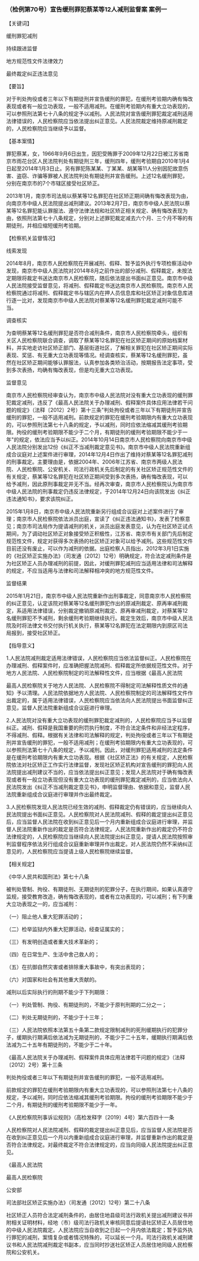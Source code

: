 ### （检例第70号）宣告缓刑罪犯蔡某等12人减刑监督案 案例一

【关键词】

缓刑罪犯减刑

持续跟进监督

地方规范性文件法律效力

最终裁定纠正违法意见

【要旨】

对于判处拘役或者三年以下有期徒刑并宣告缓刑的罪犯，在缓刑考验期内确有悔改表现或者有一般立功表现，一般不适用减刑。在缓刑考验期内有重大立功表现的，可以参照刑法第七十八条的规定予以减刑。人民法院对宣告缓刑罪犯裁定减刑适用法律错误的，人民检察院应当依法提出纠正意见。人民法院裁定维持原减刑裁定的，人民检察院应当继续予以监督。

【基本案情】

罪犯蔡某，女，1966年9月6日出生，因犯受贿罪于2009年12月22日被江苏省南京市雨花台区人民法院判处有期徒刑三年，缓刑四年，缓刑考验期自2010年1月4日起至2014年1月3日止。另有罪犯陈某某、丁某某、胡某等11人分别因犯故意伤害、盗窃、诈骗等罪被人民法院判处有期徒刑并宣告缓刑。上述12名缓刑罪犯，分别在南京市的7个市辖区接受社区矫正。

2013年1月，南京市司法局以蔡某等12名罪犯在社区矫正期间确有悔改表现为由，向南京市中级人民法院提出减刑建议。2013年2月7日，南京市中级人民法院以蔡某等12名罪犯能认罪服法、遵守法律法规和社区矫正相关规定、确有悔改表现为由，依照刑法第七十八条规定，分别对上述罪犯裁定减去六个月、三个月不等的有期徒刑，并相应缩短缓刑考验期。

【检察机关监督情况】

线索发现

2014年8月，南京市人民检察院在开展减刑、假释、暂予监外执行专项检察活动中发现，南京市中级人民法院对2014年8月之前作出的部分减刑、假释裁定，未按法定期限将裁定书送达南京市人民检察院，随后依法提出书面纠正意见。南京市中级人民法院接受监督意见，将减刑、假释裁定书送达南京市人民检察院。南京市人民检察院通过将减刑、假释裁定书与辖区内在押人员信息库和社区矫正对象信息库进行逐一比对，发现南京市中级人民法院对蔡某等12名缓刑罪犯裁定减刑可能不当。

调查核实

为查明蔡某等12名缓刑罪犯是否符合减刑条件，南京市人民检察院牵头，组织有关区人民检察院联合调查，调取了蔡某等12名罪犯在社区矫正期间的原始档案材料，并实地走访社区矫正部门、基层街道社区，了解相关罪犯在社区矫正期间实际表现、奖惩、有无重大立功表现等情况。经调查核实，蔡某等12名缓刑罪犯，虽然在社区矫正期间能够认罪服法，认真参加各类矫治活动，按期报告法定事项，受到多次表扬，均确有悔改表现，但是均无重大立功表现。

监督意见

南京市人民检察院经审查认为，南京市中级人民法院对没有重大立功表现的缓刑罪犯裁定减刑，违反了《最高人民法院关于办理减刑、假释案件具体应用法律若干问题的规定》（法释〔2012〕2号）第十三条"判处拘役或者三年以下有期徒刑并宣告缓刑的罪犯，一般不适用减刑。前款规定的罪犯在缓刑考验期限内有重大立功表现的，可以参照刑法第七十八条的规定，予以减刑，同时应依法缩减其缓刑考验期限。拘役的缓刑考验期限不能少于二个月，有期徒刑的缓刑考验期限不能少于一年"的规定，依法应当予以纠正。2014年10月14日南京市人民检察院向南京市中级人民法院分别发出12份《纠正不当减刑裁定意见书》。南京市中级人民法院重新组成合议庭对上述案件进行审理，2014年12月4日作出了维持对蔡某等12名罪犯减刑的刑事裁定。主要理由是，依据2004年、2006年江苏省、南京市两级人民法院、人民检察院、公安机关、司法行政机关先后制定的有关社区矫正规范性文件的有关规定，蔡某等12名罪犯在社区矫正期间受到多次表扬，确有悔改表现，可以给予减刑，因此原刑事裁定并无不当。经再次审查，南京市人民检察院认为南京市中级人民法院的刑事裁定仍违反法律规定，于2014年12月24日向该院发出《纠正违法通知书》，要求该院纠正。

2015年1月8日，南京市中级人民法院重新另行组成合议庭对上述案件进行了审理；南京市人民检察院依法派员出庭，宣读了《纠正违法通知书》，发表了检察意见；南京市司法局作为提请减刑的机关，派员出庭发表意见，认为在社区矫正试点期间，为了调动社区矫正对象接受矫正积极性，江苏省、南京市有关部门先后制定规范性文件，规定对获得多次表扬的社区矫正对象可以给予减刑。这些规范性文件目前还没有废止，可以作为减刑的依据。出庭检察人员指出，2012年3月1日实施的《社区矫正实施办法》（司发通〔2012〕12号）明确规定，符合法定减刑条件是为社区矫正人员办理减刑的前提，因此，对缓刑罪犯减刑应当适用法律和司法解释的规定，不应当适用与法律和司法解释相冲突的地方规范性文件。

监督结果

2015年1月21日，南京市中级人民法院重新作出刑事裁定，同意南京市人民检察院的纠正意见，认定该院对蔡某等12名缓刑罪犯作出的原减刑裁定、原再审减刑裁定，系适用法律错误，分别裁定撤销原减刑裁定、原再审减刑裁定，对蔡某等12名缓刑罪犯不予减刑，剩余缓刑考验期继续执行。裁定生效后，南京市中级人民法院及时将法律文书交付执行机关执行，蔡某等12名罪犯在法定期限内到原区司法局报到，接受社区矫正。

【指导意义】

1.人民法院减刑裁定适用法律错误，人民检察院应当依法监督纠正。人民检察院在办理减刑、假释案件时，应准确把握法院减刑、假释裁定所依据规范性文件。对于地方人民法院、人民检察院制定的司法解释性文件，应当根据《最高人民法院

最高人民检察院关于地方人民法院、人民检察院不得制定司法解释性质文件的通知》予以清理。人民法院依据地方人民法院、人民检察院制定的司法解释性文件作出裁定的，属于适用法律错误，人民检察院应当依法向人民法院提出书面监督纠正意见，监督人民法院重新组成合议庭进行审理。

2.人民法院对没有重大立功表现的缓刑罪犯裁定减刑的，人民检察院应当予以监督纠正。减刑、假释是我国重要的刑罚执行制度，不符合法定条件和非经法定程序，不得减刑、假释。根据有关法律和司法解释的规定，判处拘役或者三年以下有期徒刑并宣告缓刑的罪犯，一般不适用减刑；在缓刑考验期限内有重大立功表现的，可以参照刑法第七十八条的规定，予以减刑。因此，对缓刑罪犯适用减刑的法定条件是在缓刑考验期限内有重大立功表现。根据《社区矫正法》的有关规定，人民检察院依法对社区矫正工作实行法律监督，发现社区矫正机构对宣告缓刑的罪犯向人民法院提出减刑建议不当的，应当依法提出纠正意见；发现人民法院对于确有悔改表现或者有一般立功表现但没有重大立功表现的缓刑罪犯裁定减刑的，应当依法向人民法院发出《纠正不当减刑裁定意见书》，申明监督理由、依据和意见，监督人民法院重新组成合议庭进行审理并作出最终裁定。

3.人民检察院发现人民法院已经生效的减刑、假释裁定仍有错误的，应当继续向人民法院提出书面纠正意见。人民检察院对人民法院减刑、假释的裁定提出纠正意见后，应当监督人民法院在收到纠正意见后一个月内重新组成合议庭进行审理，并监督人民法院重新作出的裁定是否符合法律规定。人民法院重新作出的裁定仍不符合法律规定的，人民检察院应当继续向人民法院提出纠正意见，提请人民法院按照审判监督程序依法另行组成合议庭重新审理并作出裁定。对人民法院仍然不采纳纠正意见的，人民检察院应当提请上级人民检察院继续监督。

【相关规定】

《中华人民共和国刑法》第七十八条

被判处管制、拘役、有期徒刑、无期徒刑的犯罪分子，在执行期间，如果认真遵守监规，接受教育改造，确有悔改表现的，或者有立功表现的，可以减刑；有下列重大立功表现之一的，应当减刑：

（一）阻止他人重大犯罪活动的；

（二）检举监狱内外重大犯罪活动，经查证属实的；

（三）有发明创造或者重大技术革新的；

（四）在日常生产、生活中舍己救人的；

（五）在抗御自然灾害或者排除重大事故中，有突出表现的；

（六）对国家和社会有其他重大贡献的。

减刑以后实际执行的刑期不能少于下列期限：

（一）判处管制、拘役、有期徒刑的，不能少于原判刑期的二分之一；

（二）判处无期徒刑的，不能少于十三年；

（三）人民法院依照本法第五十条第二款规定限制减刑的死刑缓期执行的犯罪分子，缓期执行期满后依法减为无期徒刑的，不能少于二十五年，缓期执行期满后依法减为二十五年有期徒刑的，不能少于二十年。

《最高人民法院关于办理减刑、假释案件具体应用法律若干问题的规定》（法释〔2012〕2号）第十三条

判处拘役或者三年以下有期徒刑并宣告缓刑的罪犯，一般不适用减刑。

前款规定的罪犯在缓刑考验期限内有重大立功表现的，可以参照刑法第七十八条的规定，予以减刑，同时应依法缩减其缓刑考验期限。拘役的缓刑考验期限不能少于二个月，有期徒刑的缓刑考验期限不能少于一年。

《人民检察院刑事诉讼规则》（高检发释字〔2019〕4号）第六百四十一条

人民检察院对人民法院减刑、假释的裁定提出纠正意见后，应当监督人民法院是否在收到纠正意见后一个月以内重新组成合议庭进行审理，并监督重新作出的裁定是否符合法律规定。对最终裁定不符合法律规定的，应当向同级人民法院提出纠正意见。

《最高人民法院

最高人民检察院

公安部

司法部社区矫正实施办法》（司发通〔2012〕12号）第二十八条

社区矫正人员符合法定减刑条件的，由居住地县级司法行政机关提出减刑建议书并附相关证明材料，经地（市）级司法行政机关审核同意后提请社区矫正人员居住地的中级人民法院裁定。人民法院应当自收到之日起一个月内依法裁定；暂予监外执行罪犯的减刑，案情复杂或者情况特殊的，可以延长一个月。司法行政机关减刑建议书和人民法院减刑裁定书副本，应当同时抄送社区矫正人员居住地同级人民检察院和公安机关。
